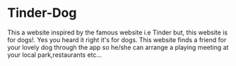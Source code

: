 # Tinder-Dog
This a website inspired by the famous website i.e Tinder but, this website is for dogs!. Yes you heard it right it's for dogs. This website finds a friend for your lovely dog through the app so he/she can arrange a playing meeting at your local park,restaurants etc...  
